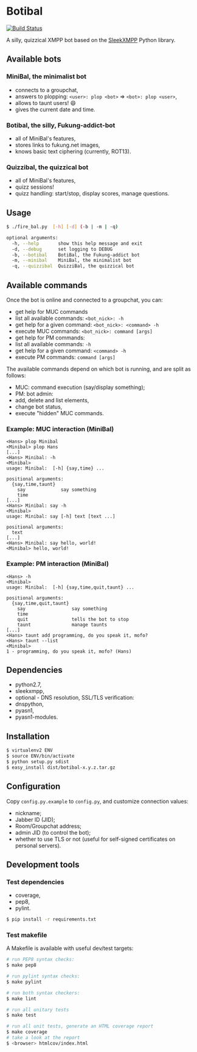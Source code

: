 # Botibal

[![Build Status](https://travis-ci.org/virtualtam/botibal.png?branch=master)](http://travis-ci.org/virtualtam/botibal)

A silly, quizzical XMPP bot based on the [SleekXMPP](https://github.com/fritzy/SleekXMPP) Python library.

## Available bots
### MiniBal, the minimalist bot
* connects to a groupchat,
* answers to plopping: `<user>: plop <bot>` => `<bot>: plop <user>`,
* allows to taunt users! :smile:
* gives the current date and time.

### Botibal, the silly, Fukung-addict-bot
* all of MiniBal's features,
* stores links to fukung.net images,
* knows basic text ciphering (currently, ROT13).

### Quizzibal, the quizzical bot
* all of MiniBal's features,
* quizz sessions!
* quizz handling: start/stop, display scores, manage questions.

## Usage
```bash
$ ./fire_bal.py  [-h] [-d] (-b | -m | -q)

optional arguments:
  -h, --help       show this help message and exit
  -d, --debug      set logging to DEBUG
  -b, --botibal    BotiBal, the Fukung-addict bot
  -m, --minibal    MiniBal, the minimalist bot
  -q, --quizzibal  QuizziBal, the quizzical bot
```

## Available commands
Once the bot is online and connected to a groupchat, you can:
* get help for MUC commands
 * list all available commands:
   `<bot_nick>: -h`
 * get help for a given command:
   `<bot_nick>: <command> -h`
* execute MUC commands:
  `<bot_nick>: command [args]`
* get help for PM commands:
 * list all available commands:
  `-h`
 * get help for a given command:
   `<command> -h`
* execute PM commands:
  `command [args]`

The available commands depend on which bot is running, and are split as follows:
* MUC: command execution (say/display something);
* PM: bot admin:
 * add, delete and list elements,
 * change bot status,
 * execute "hidden" MUC commands.

### Example: MUC interaction (MiniBal)
```
<Hans> plop Minibal
<Minibal> plop Hans
[...]
<Hans> Minibal: -h
<Minibal> 
usage: Minibal:  [-h] {say,time} ...

positional arguments:
  {say,time,taunt}
    say             say something
    time
[...]
<Hans> Minibal: say -h
<Minibal> 
usage: Minibal: say [-h] text [text ...]

positional arguments:
  text
[...]
<Hans> Minibal: say hello, world!
<Minibal> hello, world!
```

### Example: PM interaction (MiniBal)
```
<Hans> -h
<Minibal> 
usage: Minibal:  [-h] {say,time,quit,taunt} ...

positional arguments:
  {say,time,quit,taunt}
    say                 say something
    time
    quit                tells the bot to stop
    taunt               manage taunts
[...]
<Hans> taunt add programming, do you speak it, mofo?
<Hans> taunt --list
<Minibal>
1 - programming, do you speak it, mofo? (Hans)
```

## Dependencies
* python2.7,
* sleekxmpp,
* optional - DNS resolution, SSL/TLS verification:
 * dnspython,
 * pyasn1,
 * pyasn1-modules.

## Installation
```bash
$ virtualenv2 ENV
$ source ENV/bin/activate
$ python setup.py sdist
$ easy_install dist/botibal-x.y.z.tar.gz
```

## Configuration
Copy `config.py.example` to `config.py`, and customize connection values:
* nickname;
* Jabber ID (JID);
* Room/Groupchat address;
* admin JID (to control the bot);
* whether to use TLS or not (useful for self-signed certificates on personal servers).

## Development tools
### Test dependencies
* coverage,
* pep8,
* pylint.
```bash
$ pip install -r requirements.txt
```

### Test makefile
A Makefile is available with useful dev/test targets:
```bash
# run PEP8 syntax checks:
$ make pep8

# run pylint syntax checks:
$ make pylint

# run both syntax checkers:
$ make lint

# run all unitary tests
$ make test

# run all unit tests, generate an HTML coverage report
$ make coverage
# take a look at the report
$ <browser> htmlcov/index.html
```
